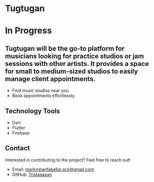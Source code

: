 # Tugtugan

# In Progress
## Tugtugan will be the go-to platform for musicians looking for practice studios or jam sessions with other artists. It provides a space for small to medium-sized studios to easily manage client appointments. 

* Find music studios near you.
* Book appointments effortlessly.

## Technology Tools

* Dart
* Flutter
* Firebase

## Contact

Interested in contributing to the project? Feel free to reach out!

* Email: markristanfabellar.pro@gmail.com
* GitHub: [Tristaaaaan](https://github.com/Tristaaaaan)

